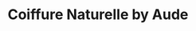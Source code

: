 ---
title: "Coiffure Naturelle by Aude"
url: /saint-malo/coiffure-naturelle-by-aude/
shop: coiffeur
---